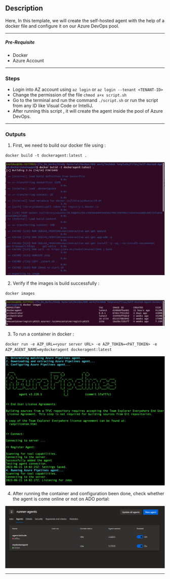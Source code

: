 ## Description

Here, In this template, we will create the self-hosted agent with the help of a docker file and configure it on our Azure DevOps pool.

---
##### Pre-Requisite

* Docker 
* Azure Account

---
### Steps

* Login into AZ account using `az login` or `az login --tenant <TENANT-ID>`
* Change the permission of the file `chmod a+x script.sh`
* Go to the terminal and run the command `./script.sh` or run the script from any ID like Visual Code or IntelliJ.
* After running this script , it will create the agent inside the pool of Azure DevOps.

---
### Outputs

1. First, we need to build our docker file using :

`docker build -t dockeragent:latest .`

![s1.png](assets/s1.png)

2. Verify if the images is build successfully :

`docker images`

![s2.png](assets/s2.png)

3. To run a container in docker : 

`docker run -e AZP_URL=<your server URL> -e AZP_TOKEN=<PAT_TOKEN> -e AZP_AGENT_NAME=mydockeragent dockeragent:latest`

![s3.png](assets/s3.jpeg)


4. After running the container and configuration been done, check whether the agent is come online or not on ADO portal:

![s4.png](assets/s4.png)

---